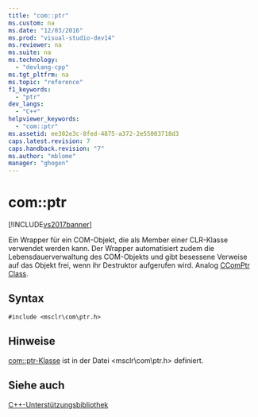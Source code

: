 ```yaml
---
title: "com::ptr"
ms.custom: na
ms.date: "12/03/2016"
ms.prod: "visual-studio-dev14"
ms.reviewer: na
ms.suite: na
ms.technology: 
  - "devlang-cpp"
ms.tgt_pltfrm: na
ms.topic: "reference"
f1_keywords: 
  - "ptr"
dev_langs: 
  - "C++"
helpviewer_keywords: 
  - "com::ptr"
ms.assetid: ee302e3c-8fed-4875-a372-2e55003718d3
caps.latest.revision: 7
caps.handback.revision: "7"
ms.author: "mblome"
manager: "ghogen"
---
```

# com::ptr
[!INCLUDE[vs2017banner](../assembler/inline/includes/vs2017banner.md)]

Ein Wrapper für ein COM\-Objekt, die als Member einer CLR\-Klasse verwendet werden kann.  Der Wrapper automatisiert zudem die Lebensdauerverwaltung des COM\-Objekts und gibt besessene Verweise auf das Objekt frei, wenn ihr Destruktor aufgerufen wird.  Analog [CComPtr Class](../atl/reference/ccomptr-class.md).  
  
## Syntax  
  
```  
#include <msclr\com\ptr.h>  
```  
  
## Hinweise  
 [com::ptr\-Klasse](../dotnet/com-ptr-class.md) ist in der Datei \<msclr\\com\\ptr.h\> definiert.  
  
## Siehe auch  
 [C\+\+\-Unterstützungsbibliothek](../dotnet/cpp-support-library.md)